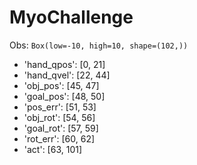 # MyoChallenge

Obs: `Box(low=-10, high=10, shape=(102,))`

- 'hand_qpos': [0, 21]
- 'hand_qvel': [22, 44]
- 'obj_pos': [45, 47]
- 'goal_pos': [48, 50]
- 'pos_err': [51, 53]
- 'obj_rot': [54, 56]
- 'goal_rot': [57, 59]
- 'rot_err': [60, 62]
- 'act': [63, 101]
